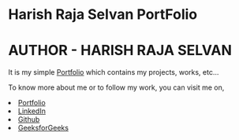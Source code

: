# Harish Raja Selvan PortFolio

# AUTHOR - HARISH RAJA SELVAN

It is my simple <a href="https://harish-gits.github.io/">Portfolio</a> which contains my projects, works, etc...

To know more about me or to follow my work, you can visit me on,

<li><a href="https://harish-gits.github.io/">Portfolio</a> 
<li><a href="https://www.linkedin.com/in/harish-raja-selvan">LinkedIn</a> 
<li><a href="https://github.com/Harish-Gits">Github</a> 
<li><a href="https://www.geeksforgeeks.org/user/harish_rs_gfg">GeeksforGeeks</a> 


